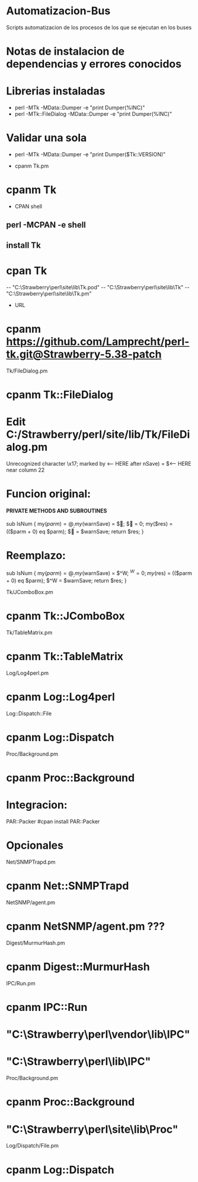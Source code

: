 # Automatizacion-Bus
Scripts automatizacion de los procesos de los que se ejecutan en los buses




# Notas de instalacion de dependencias y errores conocidos
# Librerias instaladas
- perl -MTk -MData::Dumper -e "print Dumper(\%INC)" 
- perl -MTk::FileDialog -MData::Dumper -e "print Dumper(\%INC)"
# Validar una sola 
- perl -MTk -MData::Dumper -e "print Dumper(\$Tk::VERSION)"

- cpanm
Tk.pm
# cpanm Tk
- CPAN shell
## perl -MCPAN -e shell
## install Tk

# cpan Tk

-- "C:\Strawberry\perl\site\lib\Tk.pod"
-- "C:\Strawberry\perl\site\lib\Tk"
-- "C:\Strawberry\perl\site\lib\Tk.pm"

- URL
# cpanm  https://github.com/Lamprecht/perl-tk.git@Strawberry-5.38-patch 


Tk/FileDialog.pm
# cpanm Tk::FileDialog

# Edit C:/Strawberry/perl/site/lib/Tk/FileDialog.pm
Unrecognized character \x17; marked by <-- HERE after nSave) = $<-- HERE near column 22

# Funcion original:
####  PRIVATE METHODS AND SUBROUTINES ####
sub IsNum {
    my($parm) = @_;
    my($warnSave) = $;
    $ = 0;
    my($res) = (($parm + 0) eq $parm);
    $ = $warnSave;
    return $res;
}

# Reemplazo:

sub IsNum {
    my($parm) = @_;
    my($warnSave) = $^W;
    $^W = 0;
    my($res) = (($parm + 0) eq $parm);
    $^W = $warnSave;
    return $res;
}

Tk/JComboBox.pm
# cpanm Tk::JComboBox

Tk/TableMatrix.pm
# cpanm Tk::TableMatrix


Log/Log4perl.pm
# cpanm Log::Log4perl


Log::Dispatch::File
# cpanm Log::Dispatch

Proc/Background.pm
# cpanm Proc::Background



# Integracion:
PAR::Packer
#cpan install PAR::Packer



# Opcionales
Net/SNMPTrapd.pm 
# cpanm Net::SNMPTrapd

NetSNMP/agent.pm
# cpanm NetSNMP/agent.pm  ???

Digest/MurmurHash.pm 
# cpanm Digest::MurmurHash




IPC/Run.pm
# cpanm IPC::Run 
# "C:\Strawberry\perl\vendor\lib\IPC"
# "C:\Strawberry\perl\lib\IPC"

Proc/Background.pm
# cpanm Proc::Background
# "C:\Strawberry\perl\site\lib\Proc"
 


Log/Dispatch/File.pm
# cpanm Log::Dispatch
